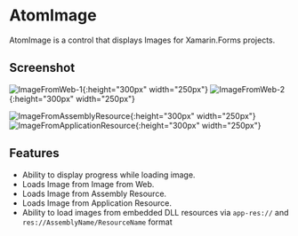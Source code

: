 ﻿# AtomImage
AtomImage is a control that displays Images for Xamarin.Forms projects.

## Screenshot
![ImageFromWeb-1](Images/ImageFromWeb-1.png){:height="300px" width="250px"}  ![ImageFromWeb-2](Images/ImageFromWeb-2.png){:height="300px" width="250px"}

![ImageFromAssemblyResource](Images/ImageFromAssemblyResource.png){:height="300px" width="250px"}  ![ImageFromApplicationResource](Images/ImageFromApplicationResource.png){:height="300px" width="250px"}

## Features
 * Ability to display progress while loading image.
 * Loads Image from Image from Web.
 * Loads Image from Assembly Resource.
 * Loads Image from Application Resource.
 * Ability to load images from embedded DLL resources via `app-res://` and `res://AssemblyName/ResourceName` format